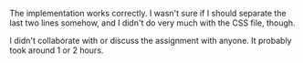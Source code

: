 The implementation works correctly. I wasn't sure if I should separate the last two lines somehow, and I didn't do very much with the CSS file, though.

I didn't collaborate with or discuss the assignment with anyone. It probably took around 1 or 2 hours.